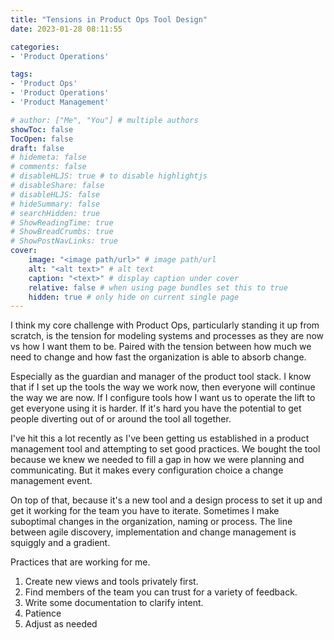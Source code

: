 ```yaml
---
title: "Tensions in Product Ops Tool Design"
date: 2023-01-28 08:11:55

categories: 
- 'Product Operations'

tags: 
- 'Product Ops'
- 'Product Operations'
- 'Product Management'

# author: ["Me", "You"] # multiple authors
showToc: false
TocOpen: false
draft: false
# hidemeta: false
# comments: false
# disableHLJS: true # to disable highlightjs
# disableShare: false
# disableHLJS: false
# hideSummary: false
# searchHidden: true
# ShowReadingTime: true
# ShowBreadCrumbs: true
# ShowPostNavLinks: true
cover:
    image: "<image path/url>" # image path/url
    alt: "<alt text>" # alt text
    caption: "<text>" # display caption under cover
    relative: false # when using page bundles set this to true
    hidden: true # only hide on current single page
---
```


I think my core challenge with Product Ops, particularly standing it up from scratch, is the tension for modeling systems and processes as they are now vs how I want them to be.  Paired with the tension between how much we need to change and how fast the organization is able to absorb change.

Especially as the guardian and manager of the product tool stack. I know that if I set up the tools the way we work now, then everyone will continue the way we are now. If I configure tools how I want us to operate the lift to get everyone using it is harder. If it's hard you have the potential to get people diverting out of or around the tool all together. 

I've hit this a lot recently as I've been getting us established in a product management tool and attempting to set good practices. We bought the tool because we knew we needed to fill a gap in how we were planning and communicating. But it makes every configuration choice a change management event. 

On top of that, because it's a new tool and a design process to set it up and get it working for the team you have to iterate. Sometimes I make suboptimal changes in the organization, naming or process. The line between agile discovery, implementation and change management is squiggly and a gradient. 

Practices that are working for me. 

1. Create new views and tools privately first.
2. Find members of the team you can trust for a variety of feedback. 
3. Write some documentation to clarify intent. 
4. Patience
5. Adjust as needed
